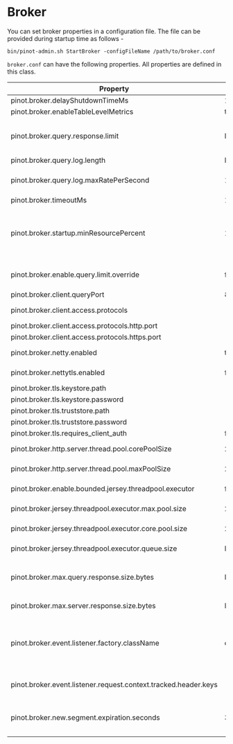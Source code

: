 # Broker

You can set broker properties in a configuration file. The file can be provided during startup time as follows -

```
bin/pinot-admin.sh StartBroker -configFileName /path/to/broker.conf
```

`broker.conf` can have the following properties. All properties are defined in this class.

| Property                                               | Default                                                               | Description                                                                                                                                                                                                                                                        |
|--------------------------------------------------------|-----------------------------------------------------------------------|--------------------------------------------------------------------------------------------------------------------------------------------------------------------------------------------------------------------------------------------------------------------|
| pinot.broker.delayShutdownTimeMs                       | 10 seconds                                                            |                                                                                                                                                                                                                                                                    |
| pinot.broker.enableTableLevelMetrics                   | true                                                                  |                                                                                                                                                                                                                                                                    |
| pinot.broker.query.response.limit                      | Integer.MAX\_VALUE                                                    | When config `pinot.broker.enable.query.limit.override`is enabled, reset limit for selection query if it exceeds this value.                                                                                                                                        |
| pinot.broker.query.log.length                          | Integer.MAX\_VALUE                                                    |                                                                                                                                                                                                                                                                    |
| pinot.broker.query.log.maxRatePerSecond                | 10000.0                                                               | Maximum queries to be logged per second. Queries with exceptions, or take longer than 1 second are always logged.                                                                                                                                                  |
| pinot.broker.timeoutMs                                 | 10 seconds                                                            | Timeout for Broker Query in Milliseconds                                                                                                                                                                                                                           |
| pinot.broker.startup.minResourcePercent                | 100                                                                   | Configuration to consider the broker ServiceStatus as being STARTED if the percent of resources (tables) that are ONLINE for this this broker has crossed the threshold percentage of the total number of tables that it is expected to serve                      |
| pinot.broker.enable.query.limit.override               | false                                                                 | Configuration to enable Query LIMIT Override to protect Pinot Broker and Server from fetch too many records back.                                                                                                                                                  |
| pinot.broker.client.queryPort                          | 8099                                                                  | Port to query broker via http (legacy)                                                                                                                                                                                                                             |
| pinot.broker.client.access.protocols                   |                                                                       | Ingress protocols to query broker (http or https or http,https)                                                                                                                                                                                                    |
| pinot.broker.client.access.protocols.http.port         |                                                                       | Port to query broker via http                                                                                                                                                                                                                                      |
| pinot.broker.client.access.protocols.https.port        |                                                                       | Port to query broker via https                                                                                                                                                                                                                                     |
| pinot.broker.netty.enabled                             | true                                                                  | Enable unsecured netty connections to pinot-server                                                                                                                                                                                                                 |
| pinot.broker.nettytls.enabled                          | false                                                                 | Enable secured netty connections to pinot-server                                                                                                                                                                                                                   |
| pinot.broker.tls.keystore.path                         |                                                                       | Path to broker TLS keystore                                                                                                                                                                                                                                        |
| pinot.broker.tls.keystore.password                     |                                                                       | keystore password                                                                                                                                                                                                                                                  |
| pinot.broker.tls.truststore.path                       |                                                                       | Path to broker TLS truststore                                                                                                                                                                                                                                      |
| pinot.broker.tls.truststore.password                   |                                                                       | truststore password                                                                                                                                                                                                                                                |
| pinot.broker.tls.requires\_client\_auth                | false                                                                 | toggle for requiring TLS client auth                                                                                                                                                                                                                               |
| pinot.broker.http.server.thread.pool.corePoolSize      | 2 \* cores                                                            | Config for the thread-pool used by pinot-broker's http-server.                                                                                                                                                                                                     |
| pinot.broker.http.server.thread.pool.maxPoolSize       | 2 \* cores                                                            | Config for the thread-pool used by pinot-broker's http-server.                                                                                                                                                                                                     |
| pinot.broker.enable.bounded.jersey.threadpool.executor | false                                                                 | Enable bounded Jersey thread-pool to handle async requests.                                                                                                                                                                                                        |
| pinot.broker.jersey.threadpool.executor.max.pool.size  | 2 \* cores                                                            | Config for the bounded Jersey thread-pool to handle async requests.                                                                                                                                                                                                |
| pinot.broker.jersey.threadpool.executor.core.pool.size | 2 \* cores                                                            | Config for the bounded Jersey thread-pool to handle async requests.                                                                                                                                                                                                |
| pinot.broker.jersey.threadpool.executor.queue.size     | Integer.MAX\_VALUE                                                    | Config for the bounded Jersey thread-pool to handle async requests.                                                                                                                                                                                                |
| pinot.broker.max.query.response.size.bytes             | Long.MAX\_VALUE                                                       | Config indicating the maximum serialized response size across all servers for a query. This value is // equally divided across all servers processing the query.                                                                                                   |
| pinot.broker.max.server.response.size.bytes            | Long.MAX\_VALUE                                                       | Config indicating the maximum length of the serialized response per server for a query.                                                                                                                                                                            |
| pinot.broker.event.listener.factory.className          | org.apache.pinot.spi.eventlistener.query.NoOpBrokerQueryEventListener | Config indicating the event listener class that will be loaded during broker starter and the `onQueryCompletion` will be called post query completion. It is on the implementation of this method that user can improve query level observability in their system. |
| pinot.broker.event.listener.request.context.tracked.header.keys          |                                                                       | Comma separated string values indicating the request-headers which will be tracked by the event listener class.                                                                                                                                                    |
| pinot.broker.new.segment.expiration.seconds          | 300 seconds (5 minutes)                                               | Config for broker to consider a new segment as an old segment and start tagging replica-group / instances as unavailable after this time period.                                                                                                                   |
